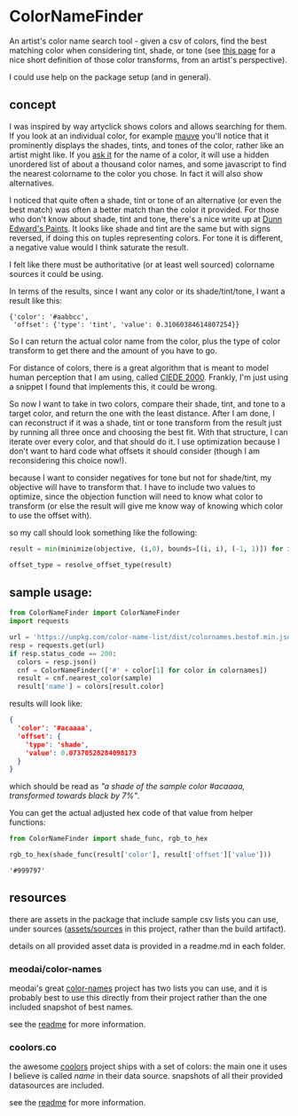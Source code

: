 # ColorNameFinder

An artist's color name search tool - given a csv of colors, find the best matching color when considering tint, shade, or tone (see [this page](https://www.dunnedwards.com/pros/blog/color-terminology-hues-tints-shades-and-tones/) for a nice short definition of those color transforms, from an artist's perspective).

I could use help on the package setup (and in general).

## concept
I was inspired by way artyclick shows colors and allows searching for them. If you look at an individual color, for example [mauve](https://colors.artyclick.com/color-names-dictionary/color-names/mauve-color) you'll notice that it prominently displays the shades, tints, and tones of the color, rather like an artist might like. If you [ask it](https://colors.artyclick.com/color-name-finder/) for the name of a color, it will use a hidden unordered list of about a thousand color names, and some javascript to find the nearest colorname to the color you chose. In fact it will also show alternatives.

I noticed that quite often a shade, tint or tone of an alternative (or even the best match) was often a better match than the color it provided. For those who don't know about shade, tint and tone, there's a nice write up at [Dunn Edward's Paints](https://www.dunnedwards.com/pros/blog/color-terminology-hues-tints-shades-and-tones/). It looks like shade and tint are the same but with signs reversed, if doing this on tuples representing colors. For tone it is different, a negative value would I think saturate the result.

I felt like there must be authoritative (or at least well sourced) colorname sources it could be using.

In terms of the results, since I want any color or its shade/tint/tone, I want a result like this:
```
{'color': '#aabbcc',
 'offset': {'type': 'tint', 'value': 0.31060384614807254}}
```
So I can return the actual color name from the color, plus the type of color transform to get there and the amount of you have to go.

For distance of colors, there is a great algorithm that is meant to model human perception that I am using, called [CIEDE 2000](https://hajim.rochester.edu/ece/sites/gsharma/papers/CIEDE2000CRNAFeb05.pdf). Frankly, I'm just using a snippet I found that implements this, it could be wrong.

So now I want to take in two colors, compare their shade, tint, and tone to a target color, and return the one with the least distance. After I am done, I can reconstruct if it was a shade, tint or tone transform from the result just by running all three once and choosing the best fit. With that structure, I can iterate over every color, and that should do it. I use optimization because I don't want to hard code what offsets it should consider (though I am reconsidering this choice now!).

because I want to consider negatives for tone but not for shade/tint, my objective will have to transform that. I have to include two values to optimize, since the objection function will need to know what color to transform (or else the result will give me know way of knowing which color to use the offset with).

so my call should look something like the following:
```py
result = min(minimize(objective, (i,0), bounds=[(i, i), (-1, 1)]) for i in range(len(colors)))

offset_type = resolve_offset_type(result)
```

## sample usage:

```py
from ColorNameFinder import ColorNameFinder
import requests

url = 'https://unpkg.com/color-name-list/dist/colornames.bestof.min.json'
resp = requests.get(url)
if resp.status_code == 200:
  colors = resp.json()
  cnf = ColorNameFinder(['#' + color[1] for color in colornames])
  result = cnf.nearest_color(sample)
  result['name'] = colors[result.color] 
```

results will look like:
```json
{
  'color': '#acaaaa', 
  'offset': {
    'type': 'shade', 
    'value': 0.07370528284098173
  }
}
```
which should be read as _"a shade of the sample color #acaaaa, transformed towards black by 7%"_.

You can get the actual adjusted hex code of that value from helper functions:
```py
from ColorNameFinder import shade_func, rgb_to_hex

rgb_to_hex(shade_func(result['color'], result['offset']['value']))
```
```
'#999797'
```

## resources

there are assets in the package that include sample csv lists you can use, under sources ([assets/sources](assets/sources) in this project, rather than the build artifact).

details on all provided asset data is provided in a readme.md in each folder.

### meodai/color-names

meodai's great [color-names](https://github.com/meodai/color-names) project has two lists you can use, and it is probably best to use this directly from their project rather than the one included snapshot of best names.

see the [readme](assets/sources/meodai/readme.md) for more information.

### coolors.co

the awesome [coolors](https://coolors.co) project ships with a set of colors: the main one it uses I believe is called _name_ in their data source. snapshots of all their provided datasources are included. 

see the [readme](assets/sources/coolors/readme.md) for more information.
